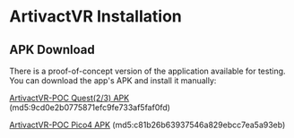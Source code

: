 # ArtivactVR Installation

## APK Download

There is a proof-of-concept version of the application available for testing.
You can download the app's APK and install it manually:

[ArtivactVR-POC Quest(2/3) APK](https://www.arassec.com/downloads/ArtivactVR-Quest_POC.apk) (md5:9cd0e2b0775871efc9fe733af5faf0fd)

[ArtivactVR-POC Pico4 APK](https://www.arassec.com/downloads/ArtivactVR-Pico4_POC.apk) (md5:c81b26b63937546a829ebcc7ea5a93eb)
